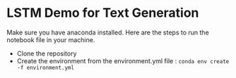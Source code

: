 # LSTM Demo for Text Generation

Make sure you have anaconda installed. Here are the steps to run the notebook file in your machine.

- Clone the repository
- Create the environment from the environment.yml file : `conda env create -f environment.yml`


